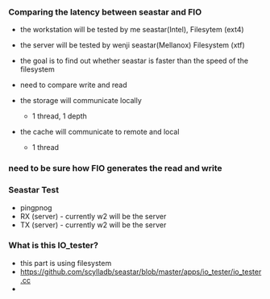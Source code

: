 ### Comparing the latency between seastar and FIO
- the workstation will be tested by me seastar(Intel), Filesytem (ext4)
- the server will be tested by wenji seastar(Mellanox) Filesystem (xtf)
- the goal is to find out whether seastar is faster than the speed of the filesystem
- need to compare write and read

- the storage will communicate locally
  - 1 thread, 1 depth
- the cache will communicate to remote and local
  - 1 thread

### need to be sure how FIO generates the read and write


### Seastar Test
- pingpnog
- RX (server) - currently w2 will be the server
- TX (server) - currently w2 will be the server


### What is this IO_tester?
- this part is using filesystem
- https://github.com/scylladb/seastar/blob/master/apps/io_tester/io_tester.cc
-
